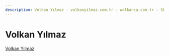 ```yaml
---
description: Volkan Yılmaz - volkanyilmaz.com.tr - wolkanca.com.tr - SEO - WordPress
---
```


<!-- BLOG-POST-LIST:START --><!-- BLOG-POST-LIST:END -->


# Volkan Yılmaz

[Volkan Yılmaz](https://volkanyilmaz.com.tr/)

